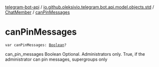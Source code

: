 [telegram-bot-api](../../index.md) / [io.github.oleksivio.telegram.bot.api.model.objects.std](../index.md) / [ChatMember](index.md) / [canPinMessages](./can-pin-messages.md)

# canPinMessages

`var canPinMessages: `[`Boolean`](https://kotlinlang.org/api/latest/jvm/stdlib/kotlin/-boolean/index.html)`?`

can_pin_messages Boolean Optional. Administrators only. True, if the administrator can pin messages, supergroups
only

